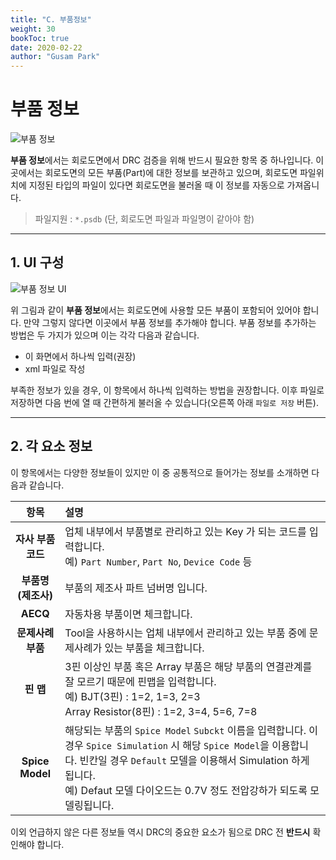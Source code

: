 ```yaml
---
title: "C. 부품정보"
weight: 30
bookToc: true
date: 2020-02-22
author: "Gusam Park"
---
```


# 부품 정보

![부품 정보](/ldrc/6.png)

**부품 정보**에서는 회로도면에서 DRC 검증을 위해 반드시 필요한 항목 중 하나입니다. 이곳에서는 회로도면의 모든 부품(Part)에 대한 정보를 보관하고 있으며, 회로도면 파일위치에 지정된 타입의 파일이 있다면 회로도면을 불러올 때 이 정보를 자동으로 가져옵니다.

> 파일지원 : `*.psdb` (단, 회로도면 파일과 파일명이 같아야 함)

---

## 1. UI 구성

![부품 정보 UI](/ldrc/20.png)

위 그림과 같이 **부품 정보**에서는 회로도면에 사용할 모든 부품이 포함되어 있어야 합니다. 만약 그렇지 않다면 이곳에서 부품 정보를 추가해야 합니다. 부품 정보를 추가하는 방법은 두 가지가 있으며 이는 각각 다음과 같습니다.

* 이 화면에서 하나씩 입력(권장)
* xml 파일로 작성

부족한 정보가 있을 경우, 이 항목에서 하나씩 입력하는 방법을 권장합니다. 이후 파일로 저장하면 다음 번에 열 때 간편하게 불러올 수 있습니다(오른쪽 아래 `파일로 저장` 버튼).

---

## 2. 각 요소 정보

이 항목에서는 다양한 정보들이 있지만 이 중 공통적으로 들어가는 정보를 소개하면 다음과 같습니다.

|항목|설명|
|:-:|:-|
|**자사 부품 코드**|업체 내부에서 부품별로 관리하고 있는 Key 가 되는 코드를 입력합니다.<br/>예) `Part Number`, `Part No`, `Device Code` 등|
|**부품명(제조사)**|부품의 제조사 파트 넘버명 입니다.|
|**AECQ**|자동차용 부품이면 체크합니다.|
|**문제사례 부품**|Tool을 사용하시는 업체 내부에서 관리하고 있는 부품 중에 문제사례가 있는 부품을 체크합니다.|
|**핀 맵**|3핀 이상인 부품 혹은 Array 부품은 해당 부품의 연결관계를 잘 모르기 때문에 핀맵을 입력합니다.<br/>예) BJT(3핀) : 1=2, 1=3, 2=3<br/>Array Resistor(8핀) : 1=2, 3=4, 5=6, 7=8|
|**Spice Model**|해당되는 부품의 `Spice Model` `Subckt` 이름을 입력합니다. 이 경우 `Spice Simulation` 시 해당 `Spice Model`을 이용합니다. 빈칸일 경우 `Default` 모델을 이용해서 Simulation 하게 됩니다.<br/>예) Defaut 모델 다이오드는 0.7V 정도 전압강하가 되도록 모델링됩니다.|

이외 언급하지 않은 다른 정보들 역시 DRC의 중요한 요소가 됨으로 DRC 전 **반드시** 확인해야 합니다.